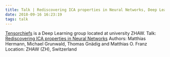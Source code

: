 ```yaml
---
title: Talk | Rediscovering ICA properties in Neural Networks, Deep Learning Day, Winterthur (CH)
date: 2018-09-16 16:23:19
tags: talk
---
```


[Tensorchiefs](https://tensorchiefs.github.io/dlday2018/) is a Deep Learning group located at university ZHAW.
Talk: [Rediscovering ICA properties in Neural Networks](/assets/docs/2018_Presentation_ICA.pdf)
Authors: Matthias Hermann, Michael Grunwald, Thomas Gnädig and Matthias O. Franz
Location: ZHAW (ZH), Switzerland
